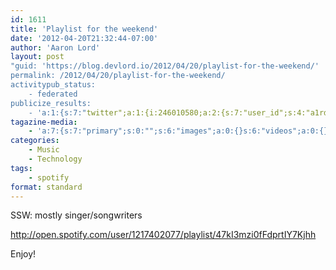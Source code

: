 ```yaml
---
id: 1611
title: 'Playlist for the weekend'
date: '2012-04-20T21:32:44-07:00'
author: 'Aaron Lord'
layout: post
"guid: 'https://blog.devlord.io/2012/04/20/playlist-for-the-weekend/'
permalink: /2012/04/20/playlist-for-the-weekend/
activitypub_status:
    - federated
publicize_results:
    - 'a:1:{s:7:"twitter";a:1:{i:246010580;a:2:{s:7:"user_id";s:4:"a1rd";s:7:"post_id";s:18:"193572972575997952";}}}'
tagazine-media:
    - 'a:7:{s:7:"primary";s:0:"";s:6:"images";a:0:{}s:6:"videos";a:0:{}s:11:"image_count";s:1:"0";s:6:"author";s:8:"28099389";s:7:"blog_id";s:8:"28571045";s:9:"mod_stamp";s:19:"2012-04-21 05:33:41";}'
categories:
    - Music
    - Technology
tags:
    - spotify
format: standard
---
```


SSW: mostly singer/songwriters

http://open.spotify.com/user/1217402077/playlist/47kI3mzi0fFdprtIY7Kjhh

Enjoy!
